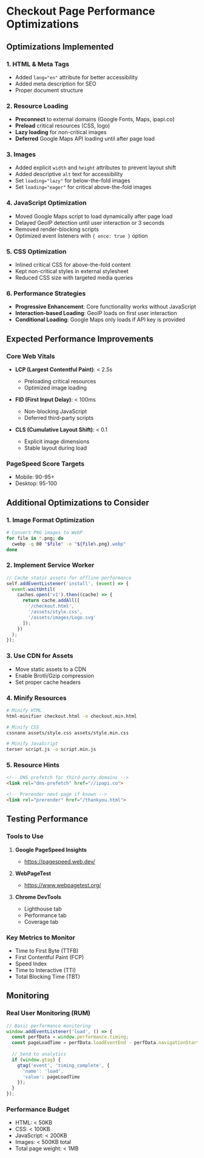 # Checkout Page Performance Optimizations

## Optimizations Implemented

### 1. **HTML & Meta Tags**
- Added `lang="en"` attribute for better accessibility
- Added meta description for SEO
- Proper document structure

### 2. **Resource Loading**
- **Preconnect** to external domains (Google Fonts, Maps, ipapi.co)
- **Preload** critical resources (CSS, logo)
- **Lazy loading** for non-critical images
- **Deferred** Google Maps API loading until after page load

### 3. **Images**
- Added explicit `width` and `height` attributes to prevent layout shift
- Added descriptive `alt` text for accessibility
- Set `loading="lazy"` for below-the-fold images
- Set `loading="eager"` for critical above-the-fold images

### 4. **JavaScript Optimization**
- Moved Google Maps script to load dynamically after page load
- Delayed GeoIP detection until user interaction or 3 seconds
- Removed render-blocking scripts
- Optimized event listeners with `{ once: true }` option

### 5. **CSS Optimization**
- Inlined critical CSS for above-the-fold content
- Kept non-critical styles in external stylesheet
- Reduced CSS size with targeted media queries

### 6. **Performance Strategies**
- **Progressive Enhancement**: Core functionality works without JavaScript
- **Interaction-based Loading**: GeoIP loads on first user interaction
- **Conditional Loading**: Google Maps only loads if API key is provided

## Expected Performance Improvements

### Core Web Vitals
- **LCP (Largest Contentful Paint)**: < 2.5s
  - Preloading critical resources
  - Optimized image loading
  
- **FID (First Input Delay)**: < 100ms
  - Non-blocking JavaScript
  - Deferred third-party scripts
  
- **CLS (Cumulative Layout Shift)**: < 0.1
  - Explicit image dimensions
  - Stable layout during load

### PageSpeed Score Targets
- Mobile: 90-95+
- Desktop: 95-100

## Additional Optimizations to Consider

### 1. **Image Format Optimization**
```bash
# Convert PNG images to WebP
for file in *.png; do
  cwebp -q 80 "$file" -o "${file%.png}.webp"
done
```

### 2. **Implement Service Worker**
```javascript
// Cache static assets for offline performance
self.addEventListener('install', (event) => {
  event.waitUntil(
    caches.open('v1').then((cache) => {
      return cache.addAll([
        '/checkout.html',
        '/assets/style.css',
        '/assets/images/Logo.svg'
      ]);
    })
  );
});
```

### 3. **Use CDN for Assets**
- Move static assets to a CDN
- Enable Brotli/Gzip compression
- Set proper cache headers

### 4. **Minify Resources**
```bash
# Minify HTML
html-minifier checkout.html -o checkout.min.html

# Minify CSS
cssnano assets/style.css assets/style.min.css

# Minify JavaScript
terser script.js -o script.min.js
```

### 5. **Resource Hints**
```html
<!-- DNS prefetch for third-party domains -->
<link rel="dns-prefetch" href="//ipapi.co">

<!-- Prerender next page if known -->
<link rel="prerender" href="/thankyou.html">
```

## Testing Performance

### Tools to Use
1. **Google PageSpeed Insights**
   - https://pagespeed.web.dev/
   
2. **WebPageTest**
   - https://www.webpagetest.org/
   
3. **Chrome DevTools**
   - Lighthouse tab
   - Performance tab
   - Coverage tab

### Key Metrics to Monitor
- Time to First Byte (TTFB)
- First Contentful Paint (FCP)
- Speed Index
- Time to Interactive (TTI)
- Total Blocking Time (TBT)

## Monitoring

### Real User Monitoring (RUM)
```javascript
// Basic performance monitoring
window.addEventListener('load', () => {
  const perfData = window.performance.timing;
  const pageLoadTime = perfData.loadEventEnd - perfData.navigationStart;
  
  // Send to analytics
  if (window.gtag) {
    gtag('event', 'timing_complete', {
      'name': 'load',
      'value': pageLoadTime
    });
  }
});
```

### Performance Budget
- HTML: < 50KB
- CSS: < 100KB
- JavaScript: < 200KB
- Images: < 500KB total
- Total page weight: < 1MB